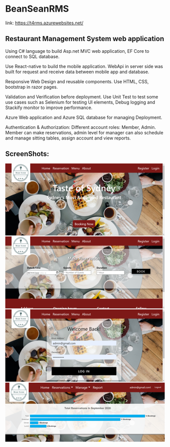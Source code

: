 # BeanSeanRMS
link: https://t4rms.azurewebsites.net/

## Restaurant Management System web application

Using C# language to build Asp.net MVC web application, EF Core to connect to SQL database. 

Use React-native to build the mobile application. WebApi in server side was built for request and receive data between mobile app and database.

Responsive Web Design and reusable components. Use HTML, CSS, bootstrap in razor pages.

Validation and Verification before deployment. Use Unit Test to test some use cases such as Selenium for testing UI elements, Debug logging and Stackify monitor to improve performance.

Azure Web application and Azure SQL database for managing Deployment.

Authentication & Authorization: Different account roles: Member, Admin. Member can make reservations, admin level for manager can also schedule and manage sitting tables, assign account and view reports.

## ScreenShots:
![](/img/img1.png)
![](/img/img2.png)
![](/img/img3.png)
![](/img/img4.png)
